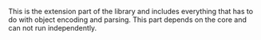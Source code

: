 This is the extension part of the library and includes everything that has to do with object encoding and parsing.
This part depends on the core and can not run independently.
